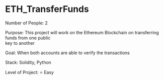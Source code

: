 # ETH_TransferFunds

Number of People: 2 

Purpose: This project will work on the Ethereum Blockchain on transferring funds from one public  
         key to another

Goal: When both accounts are able to verify the transactions

Stack: Solidity, Python

Level of Project: ⭐️ Easy
